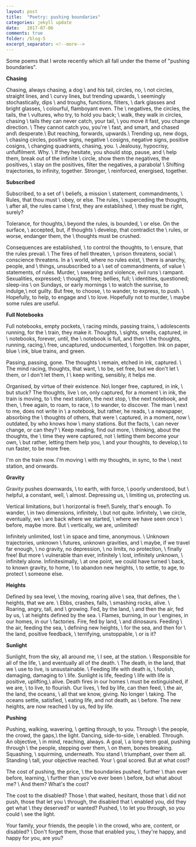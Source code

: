```yaml
---
layout: post
title:  "Poetry: pushing boundaries"
categories: jekyll update
date:   2017-07-06
comments: true
folder: /blog-5
excerpt_separator: <!--more-->
---
```


Some poems that I wrote recently which all fall under the theme of "pushing boundaries".
<!--more-->

**Chasing** 

Chasing, always chasing, a dog \\
and his tail, circles, no, \\
not circles, straight lines, and \\
curvy lines, but trending upwards, \\
seemingly stochastically, dips \\
and troughs, functions, filters, \\
dark glasses and bright glasses, \\
colourful, flamboyant even. The \\
negatives, the circles, the tails, the \\
vultures, who try, to hold you back; \\
walk, they walk in circles, chasing \\
tails they can never catch, your tail, \\
you move it fast, you change direction. \\
They cannot catch you, you're \\
fast, and smart, and chased and\\
desperate.\\
But reaching, forwards, upwards.\\
Trending up, new dogs, \\
chasing circles, positive signs, negative \\
cosigns, negative signs, positive cosigns, \\
changing quadrants, chasing, you. \\
Jealousy, hypocrisy, unfulfilment. Why. \\
If they hesitate, you should stop, pause, and \\
help them, break out of the infinite \\
circle, show them the negatives, the positives, \\
stay on the positives, filter the negatives, a parabola! \\
Shifting trajectories, to infinity, together. Stronger, \\
reinforced, energised, together.

**Subscribed** 

Subscribed, to a set of \\
beliefs, a mission \\
statement, commandments, \\
Rules, that thou must \\
obey, or else. The rules, \\
superceding the thoughts, \\
after all, the rules came \\
first, they are established, \\
they must be right, surely? 

Tolerance, for thoughts,\\
beyond the rules, is bounded, \\
or else. On the surface, \\
accepted, but, if thoughts \\
develop, that contradict the \\
rules, or worse, endanger them, the \\
thoughts must be crushed. 

Consequences are established, \\
to control the thoughts, to \\
ensure, that the rules prevail. \\
The fires of hell threaten, \\
prison threatens, social \\
conscience threatens. In a \\
world, where no rules exist, \\
there is anarchy, people, and \\
things, unsubscribed to a \\
set of commandments, of value \\
statements, of rules. Murder, \\
swearing and violence, evil runs \\
rampant. Sexualities, expressed; \\
thoughts, free; bellies, full; \\
identities, questioned; sleep-ins \\
on Sundays, or early mornings \\
to watch the sunrise, to indulge,\\
not guilty. But free, to choose, \\
to wander, to express, to push. \\
Hopefully, to help, to engage and \\
to love. Hopefully not to murder, \\
maybe some rules are useful. 

**Full Notebooks** 

Full notebooks, empty pockets, \\
racing minds, passing trains, \\
adolescents running, for the \\
train, they make it. Thoughts, \\
sights, smells, captured, in \\
notebooks, forever, until, the \\
notebook is full, and then \\
the thoughts, running, racing,\\
free, uncaptured, undocumented, \\
forgotten. Ink on paper, blue \\
ink, blue trains, and green.

Passing, passing, gone. The thoughts \\
remain, etched in ink, captured. \\
The mind racing, thoughts, that want, \\
to be, set free, but we don't let \\
them, or I don't let them, I \\
keep writing, sensibly, it helps me.

Organised, by virtue of their existence. No\\
longer free, captured, in ink, \\
but stuck? The thoughts, live \\
on, only captured, for a moment \\
in ink, the train is moving, to \\
the next station, the next stop, \\
the next notebook, and then, \\
free again, to roam, to race, \\
to wander, to discover. The man \\
next to me, does not write in \\
a notebook, but rather, he reads, \\
a newspaper, absorbing the \\
thoughts of others, that were \\
captured, in a moment, now \\
outdated, by who knows how \\
many stations. But the facts, \\
can never change, or can they? \\
Keep reading, find out more, \\
thinking, about the thoughts, the \\
time they were captured, not \\
letting them become your own, \\
but rather, letting them help you, \\
and your thoughts, to develop,\\
to run faster, to be more free. 

I'm on the train now. I'm moving \\
with my thoughts, in sync, to the \\
next station, and onwards.

**Gravity**

Gravity pushes downwards, \\
to earth, with force, \\
poorly understood, but \\
helpful, a constant, well, \\
almost. Depressing us, \\
limiting us, protecting us. 

Vertical limitations, but \\
horizontal is free!\\
Surely, that's enough. To wander, \\
in two dimensions, infinitely, \\
but not quite. Infinitely, \\
we circle, eventually, we \\
are back where we started, \\
where we have seen once \\
before, maybe more. But \\
vertically, we are, unlimited!

Infinitely unlimited, lost \\
in space and time, anonymous. \\
Unknown trajectories, unknown \\
futures, unknown gravities, and \\
maybe, if we travel far enough, \\
no gravity, no depression, \\
no limits, no protection, \\
finally free! But more \\
vulnerable than ever, infinitely \\
lost, infinitely unknown, \\
infinitely alone. Infinitesimally, \\
at one point, we could have turned \\
back, to known gravity, to home, \\
to abandon new heights, \\
to settle, to age, to protect \\
someone else.

**Heights**

Defined by sea level, \\
the moving, roaring alive \\
sea, that defines, the \\
heights, that we are. \\
Ebbs, crashes, falls, \\
smashing rocks, alive. \\
Roaring, angry, tall, and \\
growing. Fed, by the land, \\
and then the air, fed by us, \\
at heights defined by the sea. \\
Flames, burning, in our \\
engines, in our homes, in our \\
factories. Fire, fed by land, \\
and dinosaurs. Feeding \\
the air, feeding the sea, \\
defining new heights, \\
for the sea, and then for \\
the land, positive feedback, \\
terrifying, unstoppable, \\
or is it?

**Sunlight**

Sunlight, from the sky, all around me, \\
I see, at the station. \\
Responsible for all of the life, \\
and eventually all of the death. \\
The death, in the land, that we \\
use to live, is unsustainable. \\
Feeding life with death is, \\
foolish, damaging, damaging to \\
life. Sunlight is life, feeding \\
life with life is positive, uplifting,\\
alive. Death fires in our homes \\
must be extinguished, if we are, \\
to live, to flourish. Our lives, \\
fed by life, can then feed, \\
the air, the land, the oceans, \\
all that we know, giving. No longer \\
taking. The oceans settle, satisfied, \\
eating life, and not death, as \\
before. The new heights, are now reached \\
by us, fed by life.

**Pushing** 

Pushing, walking, wavering, \\
getting through, to you. Through \\
the people, the crowd, the gaps,\\
the light. Dancing, side-to-side, \\
enabled. Through. An objective, \\
in mind, reaching, always. A goal, \\
a long-term goal, pushing through \\
the people, stepping over them, \\
on them, bones breaking. Squashing, \\
squirming, underneath. You stand \\
triumphant, over them all. Standing \\
tall, your objective reached. Your \\
goal scored. But at what cost? 

The cost of pushing, the price, \\
the boundaries pushed, further \\
than ever before, learning, \\
further than you've ever been \\
before, but what about me? \\
And them? What's the cost?

The cost to the disabled? Those \\
that waited, hesitant, those that \\
did not push, those that let you \\
through, the disabled that \\
enabled you, did they get what \\
they deserved? or wanted? Pushed, \\
to let you through, so you could \\
see the light. 

Your family, your friends, the people \\
in the crowd, who are, content, or disabled? \\
Don't forget them, those that enabled you, \\
they're happy, and happy for you, are you? 



